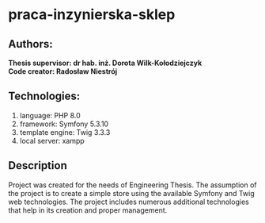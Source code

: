 # praca-inzynierska-sklep

## Authors:
**Thesis supervisor: dr hab. inż. Dorota Wilk-Kołodziejczyk** </br>
**Code creator: Radosław Niestrój**

## Technologies:
1. language: PHP 8.0
2. framework: Symfony 5.3.10
3. template engine: Twig 3.3.3
4. local server: xampp

## Description
Project was created for the needs of Engineering Thesis. The assumption of the project is to create a simple store using the available Symfony and Twig web technologies. The project includes numerous additional technologies that help in its creation and proper management.